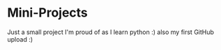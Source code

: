 # Mini-Projects
Just a small project I'm proud of as I learn python :) also my first GitHub upload :)
